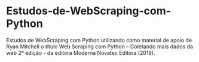 # Estudos-de-WebScraping-com-Python
Estudos de WebScraping com Python utilizando como material de apoio de Ryan Mitchell o titulo Web Scraping com Python – Coletando mais dados da web 2ª edição - da editora Moderna Novatec Editora (2019).

